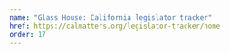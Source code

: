 ```yaml
---
name: "Glass House: California legislator tracker"
href: https://calmatters.org/legislator-tracker/home
order: 17
---
```

